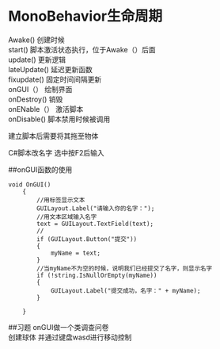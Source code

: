 # MonoBehavior生命周期

Awake()  创建时候  
start()  脚本激活状态执行，位于Awake（）后面  
update() 更新逻辑  
lateUpdate() 延迟更新函数  
fixupdate() 固定时间间隔更新  
onGUI（） 绘制界面  
onDestroy() 销毁  
onENable（） 激活脚本  
onDisable() 脚本禁用时候被调用   

建立脚本后需要将其拖至物体

C#脚本改名字 选中按F2后输入

##onGUI函数的使用
```
void OnGUI()
    {
        //用标签显示文本
        GUILayout.Label("请输入你的名字：");
        //用文本区域输入名字
        text = GUILayout.TextField(text);
        //
        if (GUILayout.Button("提交"))
        {
            myName = text;
        }
        //当myName不为空的时候，说明我们已经提交了名字，则显示名字
        if (!string.IsNullOrEmpty(myName))
        {
            GUILayout.Label("提交成功，名字：" + myName);
        }

    }
```

##习题
onGUI做一个类调查问卷    
创建球体 并通过键盘wasd进行移动控制  






